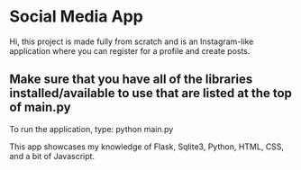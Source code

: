 # Social Media App

Hi, this project is made fully from scratch and is an Instagram-like application where you can register for a profile and create posts.

## Make sure that you have all of the libraries installed/available to use that are listed at the top of main.py

To run the application, type: python main.py

This app showcases my knowledge of Flask, Sqlite3, Python, HTML, CSS, and a bit of Javascript.
